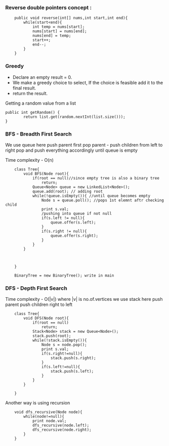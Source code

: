 ### Reverse double pointers concept : 

```
    public void reverse(int[] nums,int start,int end){
        while(start<end){
            int temp = nums[start];
            nums[start] = nums[end];
            nums[end] = temp;
            start++;
            end--;
        }
    }
```

### Greedy

- Declare an empty result = 0.
- We make a greedy choice to select, If the choice is feasible add it to the final result.
- return the result.

Getting a random value from a list
```
public int getRandom() {
        return list.get(random.nextInt(list.size()));
}
```

### BFS - Breadth First Search
We use queue here
push parent first
pop parent - push children from left to right
pop and push everything accordingly until queue is empty

Time complexity - O(n)

```
    class Tree{
        void BFS(Node root){
            if(root == null)//since empty tree is also a binary tree
                return;
            Queue<Node> queue = new LinkedList<Node>();
            queue.add(root); // adding root
            while(!queue.isEmpty()){ //until queue becomes empty
                Node s = queue.poll(); //pops 1st elemnt aftr checking child
                print s.val;
                /pushing into queue if not null
                if(s.left != null){
                    queue.offer(s.left);
                }
                if(s.right != null){
                    queue.offer(s.right);
                }
            }
        }
        
        

    }

    BinaryTree = new BinaryTree(); write in main
```

### DFS - Depth First Search
Time complexity - O(|v|) where |v| is no.of.vertices
we use stack here
push parent
push children right to left

```
    class Tree{
        void DFS(Node root){
            if(root == null)
                return;
            Stack<Node> stack = new Queue<Node>();
            stack.push(root);
            while(!stack.isEmpty()){
                Node s = node.pop();
                print s.val;
                if(s.right!=null){
                    stack.push(s.right);
                }
                if(s.left!=null){
                    stack.push(s.left);
                }
            }     
        }

    }
```
Another way is using recursion
```
    void dfs_recursive(Node node){
        while(node!=null){
            print node.val;
            dfs_recursive(node.left);
            dfs_recursive(node.right);
        }
    }
```